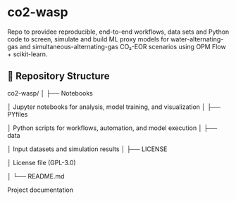 # co2-wasp
Repo to providee reproducible, end-to-end workflows, data sets and Python code to screen, simulate and build ML proxy models for water-alternating-gas and simultaneous-alternating-gas CO₂-EOR scenarios using OPM Flow + scikit-learn.


## 📂 Repository Structure

co2-wasp/
│
├── Notebooks

│ Jupyter notebooks for analysis, model training, and visualization
│
├── PYfiles

│ Python scripts for workflows, automation, and model execution
│
├── data

│ Input datasets and simulation results
│
├── LICENSE

│ License file (GPL-3.0)

│
└── README.md

Project documentation




